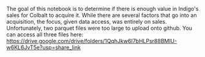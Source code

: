 The goal of this notebook is to determine if there is enough value in Indigo's sales for Colbalt to acquire it. While there are several factors that go into an acquisition, the focus, given data access, was entirely on sales. Unfortunately, two parquet files were too large to upload onto github. You can access all three files here: https://drive.google.com/drive/folders/1QqhJkw6I7bHLPsr88BMlU-w6KL6JvT5e?usp=share_link

